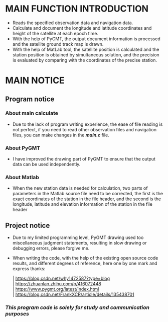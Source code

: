 # **MAIN FUNCTION INTRODUCTION**

* Reads the specified observation data and navigation data.
* Calculate and document the longitude and latitude coordinates and height of the satellite at each epoch time.
* With the help of PyGMT, the output document information is processed and the satellite ground track map is drawn.
* With the help of MatLab tool, the satellite position is calculated and the station position is obtained by simultaneous solution, and the precision is evaluated by comparing with the coordinates of the precise station.  

# MAIN NOTICE

## Program notice
  ### About main calculate
  * Due to the lack of program writing experience, the ease of file reading is not perfect, if you need to read other observation files and navigation files, you can make changes in the ***main.c*** file.  
  ### About PyGMT
  * I have improved the drawing part of PyGMT to ensure that the output data can be used independently.    
  ### About Matlab
  * When the new station data is needed for calculation, two parts of parameters in the Matlab source file need to be corrected, the first is the exact coordinates of the station in the file header, and the second is the longitude, latitude and elevation information of the station in the file header  

## Project notice
* Due to my limited programming level, PyGMT drawing used too miscellaneous judgment statements, resulting in slow drawing or debugging errors, please forgive me.
* When writing the code, with the help of the existing open source code results, and different degrees of reference, here one by one mark and express thanks:  
  
  | https://blog.csdn.net/why1472587?type=blog               
  | https://zhuanlan.zhihu.com/p/416072448                   
  | https://www.pygmt.org/latest/index.html                  
  | https://blog.csdn.net/FrankXCR/article/details/135438701

  
  
### *This program code is solely for study and communication purposes* ###
